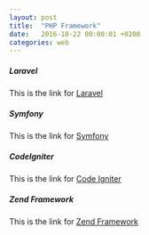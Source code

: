 ```yaml
---
layout: post
title:  "PHP Framework"
date:   2016-10-22 00:00:01 +0200
categories: web
---
```


##### **Laravel**
This is the link for [Laravel][link-laravel]

##### **Symfony**
This is the link for [Symfony][link-symfony]

##### **CodeIgniter**
This is the link for [Code Igniter][link-codeigniter]

##### **Zend Framework**
This is the link for [Zend Framework][link-zend-framework]

[link-laravel]: https://laravel.com/
[link-symfony]: https://symfony.com/
[link-codeigniter]: http://www.codeigniter.com/
[link-zend-framework]: https://framework.zend.com/
